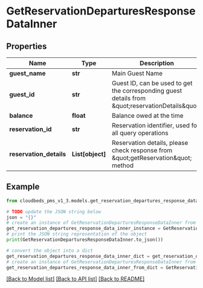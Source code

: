 # GetReservationDeparturesResponseDataInner


## Properties

Name | Type | Description | Notes
------------ | ------------- | ------------- | -------------
**guest_name** | **str** | Main Guest Name | [optional] 
**guest_id** | **str** | Guest ID, can be used to get the corresponding guest details from \&quot;reservationDetails\&quot;. | [optional] 
**balance** | **float** | Balance owed at the time | [optional] 
**reservation_id** | **str** | Reservation identifier, used for all query operations | [optional] 
**reservation_details** | **List[object]** | Reservation details, please check response from \&quot;getReservation\&quot; method | [optional] 

## Example

```python
from cloudbeds_pms_v1_3.models.get_reservation_departures_response_data_inner import GetReservationDeparturesResponseDataInner

# TODO update the JSON string below
json = "{}"
# create an instance of GetReservationDeparturesResponseDataInner from a JSON string
get_reservation_departures_response_data_inner_instance = GetReservationDeparturesResponseDataInner.from_json(json)
# print the JSON string representation of the object
print(GetReservationDeparturesResponseDataInner.to_json())

# convert the object into a dict
get_reservation_departures_response_data_inner_dict = get_reservation_departures_response_data_inner_instance.to_dict()
# create an instance of GetReservationDeparturesResponseDataInner from a dict
get_reservation_departures_response_data_inner_from_dict = GetReservationDeparturesResponseDataInner.from_dict(get_reservation_departures_response_data_inner_dict)
```
[[Back to Model list]](../README.md#documentation-for-models) [[Back to API list]](../README.md#documentation-for-api-endpoints) [[Back to README]](../README.md)


